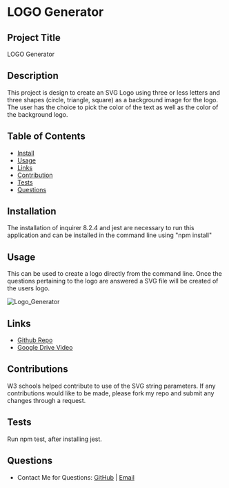 # LOGO Generator

## Project Title
LOGO Generator

## Description
This project is design to create an SVG Logo using three or less letters and three shapes (circle, triangle, square) as a background image for the logo. The user has the choice to pick the color of the text as well as the color of the background logo.

## Table of Contents
* [Install](#installation)
* [Usage](#usage)
* [Links](#links)
* [Contribution](#contributions)
* [Tests](#tests)
* [Questions](#questions)

## Installation
The installation of inquirer 8.2.4 and jest are necessary to run this application and can be installed in the command line using "npm install" 

## Usage
This can be used to create a logo directly from the command line. Once the questions pertaining to the logo are answered a SVG file will be created of the users logo.

![Logo_Generator](examples/Logo_GIF.gif)

## Links
* [Github Repo](https://github.com/bragonese1/logo-generator)
* [Google Drive Video](https://drive.google.com/file/d/1lcSH0NK2ONoKbq-GQTCus8TT1PeDWn2M/view)

## Contributions
W3 schools helped contribute to use of the SVG string parameters. If any contributions would like to be made, please fork my repo and submit any changes through a request.

## Tests
Run npm test, after installing jest.

## Questions
- Contact Me for Questions:
[GitHub](https://github.com/bragonese1) |
[Email](mailto:ragonesebradley@gmail.com)